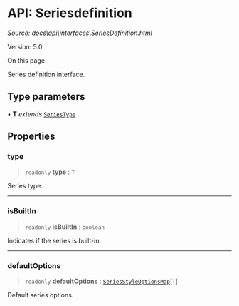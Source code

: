 # API: Seriesdefinition

*Source: docs\api\interfaces\SeriesDefinition.html*

Version: 5.0

On this page

Series definition interface.

## Type parameters[​](SeriesDefinition.html#type-parameters "Direct link to Type parameters")

• **T** _extends_ [`SeriesType`](../type-aliases/SeriesType.md)

## Properties[​](SeriesDefinition.html#properties "Direct link to Properties")

### type[​](SeriesDefinition.html#type "Direct link to type")

> `readonly` **type** : `T`

Series type.

* * *

### isBuiltIn[​](SeriesDefinition.html#isbuiltin "Direct link to isBuiltIn")

> `readonly` **isBuiltIn** : `boolean`

Indicates if the series is built-in.

* * *

### defaultOptions[​](SeriesDefinition.html#defaultoptions "Direct link to defaultOptions")

> `readonly` **defaultOptions** : [`SeriesStyleOptionsMap`](SeriesStyleOptionsMap.md)[`T`]

Default series options.
